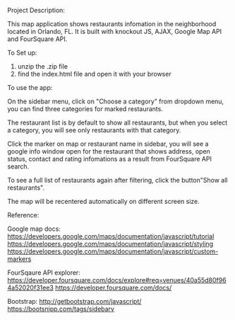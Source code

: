 
Project Description:

This map application shows restaurants infomation in the neighborhood located in Orlando, FL. 
It is built with knockout JS, AJAX, Google Map API and FourSquare API.

To Set up:

1. unzip the .zip file
2. find the index.html file and open it with your browser

To use the app:

On the sidebar menu, click on "Choose a category" from dropdown menu, you can find three categories for marked restaurants.

The restaurant list is by default to show all restaurants, but when you select a category, you will see only restaurants with that category. 

Click the marker on map or restaurant name in sidebar, you will see a google info window open for the restaurant that shows address, open status, contact and rating infomations as a result from FourSquare API search. 

To see a full list of restaurants again after filtering, click the button"Show all restaurants".

The map will be recentered automatically on different screen size.


Reference:

Google map docs:
https://developers.google.com/maps/documentation/javascript/tutorial
https://developers.google.com/maps/documentation/javascript/styling
https://developers.google.com/maps/documentation/javascript/custom-markers

FourSqaure API explorer:
https://developer.foursquare.com/docs/explore#req=venues/40a55d80f964a52020f31ee3
https://developer.foursquare.com/docs/

Bootstrap:
http://getbootstrap.com/javascript/
https://bootsnipp.com/tags/sidebarv
